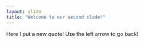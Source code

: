 ```yaml
---
layout: slide
title: "Welcome to our second slide!"
---
```

Here I put a new quote!
Use the left arrow to go back!
